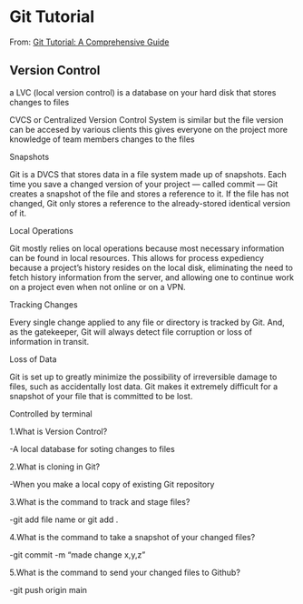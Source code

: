 # Git Tutorial

From: [Git Tutorial: A Comprehensive Guide](https://blog.udemy.com/git-tutorial-a-comprehensive-guide/)

## Version Control

a LVC (local version control) is a database on your hard disk that stores changes to files

CVCS or Centralized Version Control System is similar but the file version can be accesed by various clients this gives everyone on the project more knowledge of team members changes to the files

Snapshots

Git is a DVCS that stores data in a file system made up of snapshots. Each time you save a changed version of your project — called commit — Git creates a snapshot of the file and stores a reference to it. If the file has not changed, Git only stores a reference to the already-stored identical version of it.

Local Operations

Git mostly relies on local operations because most necessary information can be found in local resources. This allows for process expediency because a project’s history resides on the local disk, eliminating the need to fetch history information from the server, and allowing one to continue work on a project even when not online or on a VPN.

Tracking Changes

Every single change applied to any file or directory is tracked by Git. And, as the gatekeeper, Git will always detect file corruption or loss of information in transit.

Loss of Data

Git is set up to greatly minimize the possibility of irreversible damage to files, such as accidentally lost data. Git makes it extremely difficult for a snapshot of your file that is committed to be lost.

Controlled by terminal

1.What is Version Control?

-A local database for soting changes to files

2.What is cloning in Git?

-When you make a local copy of existing Git repository

3.What is the command to track and stage files?

-git add file name or git add .

4.What is the command to take a snapshot of your changed files?

-git commit -m “made change x,y,z”

5.What is the command to send your changed files to Github?

-git push origin main
